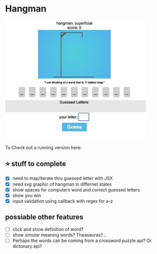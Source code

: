 # Hangman
<img src="./public/img/react_hangman.png" width="450">


To Check out a running version here: 




## :star: stuff to complete

- [x] need to map/iterate thru guessed letter with JSX
- [x] need svg graphic of hangman in differnet states
- [x] show spaces for computers word and correct guessed letters
- [x] show you win
- [x] input validation using callback with regex for a-z

## possiable other features

- [ ] click and show definition of word?
- [ ] show simular meaning words? Theasauras?...
- [ ] Perhaps the words can be coming from a crossword puzzle api? Or dictonary api?
